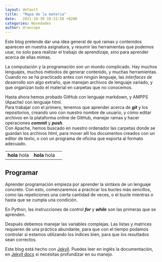 ```yaml
---
layout: default
title:  "Mapa de la materia"
date:   2021-10-30 10:31:58 +0200
categories: Novedades
author: drancope
---
```

Este blog pretende dar una idea general de qué ramas y contenidos aparecen en nuestra asignatura, y resumir las herramientas que podemos usar, no solo para realizar el trabajo de aprendizaje, sino para aprender acerca de ellas mimas.

La computación y la programación son un mundo complicado. Hay muchos lenguajes, muchos métodos de generar contenido, y muchas herramientas.
Cuando no se ha practicado antes con ningún lenguaje, las *interfaces de desarrollo* son algo extraño, que manejan archivos de lenguaje variado, y que organizan todo el material en carpetas que no conocemos.

<div class="bloque">
Hasta ahora hemos probado GitHub con lenguaje markdown, y AMPPS (Apache) con lenguaje html.<br>
Para trabajar con el primero, tenemos que aprender acerca de <b><em>git</em></b> y los repositorios, creando uno con nuestro nombre de usuario, y cómo editar archivos en la plataforma online de GitHub, manejar ramas y hacer operaciones <b><em>commit</em></b> y <b><em>push</em></b>.<br>
Con Apache, hemos buscado en nuestro ordenador las carpetas donde se guardan los archivos
html, para mover allí los documentos creados con un editor de texto, o con un programa de
oficina que exporta al formato adecuado.
</div>

<table style="span: 10;">
  <tr>
    <td>
       <b>hola</b> hola
    </td>
    <td>
       <b>hola</b> hola
    </td>
    <td></td></tr>
</table>

## Programar

Aprender programación empieza por aprender la sintáxis de un lenguaje concreto. Con esto, comenzaremos a practicar los bucles más sencillos, como las repeticiones una cierta cantidad de veces, o el bucle mientras o hasta que se cumpla una condición.

<div class="bloque">
En Python, las instrucciones de control <b><em>for</em></b> y <b><em>while</em></b> son las primeras que se aprenden.
</div>

Después debemos manejar las variables complejas. Las listas y matrices requieren de una práctica abundante, para que con el tiempo podamos controlar si estamos utilizando los índices bien, para que los resultados sean correctos.

Este blog está hecho con [Jekyll][jekyll]. Puedes leer en inglés la documentación, en [Jekyll docs][jekyll-docs] si necesitas profundizar en su manejo.

[jekyll]: https://jekyllrb.com
[jekyll-docs]: https://jekyllrb.com/docs/home

